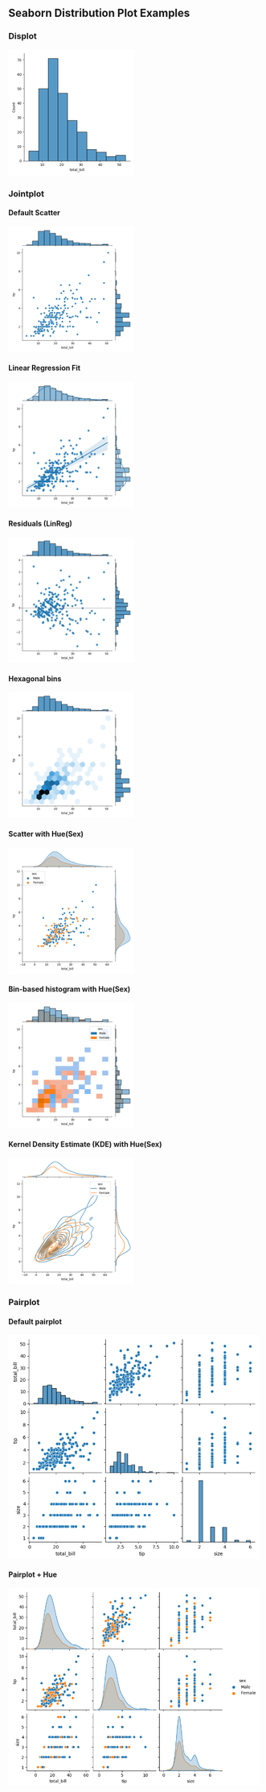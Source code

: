 <!-- SEABORN -->
## Seaborn Distribution Plot Examples

### Displot

<img src="https://github.com/j584lee98/dataviz/blob/main/seaborn/distribution/images/displot.png" width=250/>

### Jointplot

#### Default Scatter
<img src="https://github.com/j584lee98/dataviz/blob/main/seaborn/distribution/images/jointplot.png" width=250/>

#### Linear Regression Fit
<img src="https://github.com/j584lee98/dataviz/blob/main/seaborn/distribution/images/jointreg.png" width=250/>

#### Residuals (LinReg)
<img src="https://github.com/j584lee98/dataviz/blob/main/seaborn/distribution/images/jointresid.png" width=250/>

#### Hexagonal bins
<img src="https://github.com/j584lee98/dataviz/blob/main/seaborn/distribution/images/jointhex.png" width=250/>

#### Scatter with Hue(Sex)
<img src="https://github.com/j584lee98/dataviz/blob/main/seaborn/distribution/images/jointsex.png" width=250/>

#### Bin-based histogram with Hue(Sex)
<img src="https://github.com/j584lee98/dataviz/blob/main/seaborn/distribution/images/jointsexhist.png" width=250/>

#### Kernel Density Estimate (KDE) with Hue(Sex)
<img src="https://github.com/j584lee98/dataviz/blob/main/seaborn/distribution/images/jointsexkde.png" width=250/>

### Pairplot

#### Default pairplot
<img src="https://github.com/j584lee98/dataviz/blob/main/seaborn/distribution/images/pairplot.png" width=500/>

#### Pairplot + Hue
<img src="https://github.com/j584lee98/dataviz/blob/main/seaborn/distribution/images/pairplot_hue.png" width=500/>
